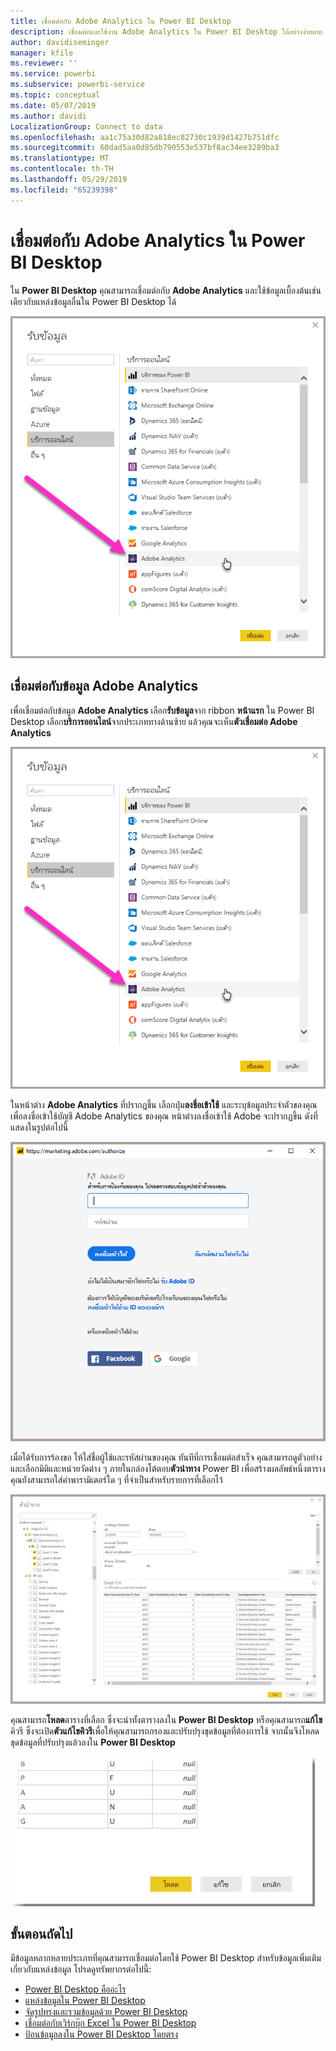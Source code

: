 ```yaml
---
title: เชื่อมต่อกับ Adobe Analytics ใน Power BI Desktop
description: เชื่อมต่อและใช้งาน Adobe Analytics ใน Power BI Desktop ได้อย่างง่ายดาย
author: davidiseminger
manager: kfile
ms.reviewer: ''
ms.service: powerbi
ms.subservice: powerbi-service
ms.topic: conceptual
ms.date: 05/07/2019
ms.author: davidi
LocalizationGroup: Connect to data
ms.openlocfilehash: aa1c75a30d82a818ec82730c1939d1427b751dfc
ms.sourcegitcommit: 60dad5aa0d85db790553e537bf8ac34ee3289ba3
ms.translationtype: MT
ms.contentlocale: th-TH
ms.lasthandoff: 05/29/2019
ms.locfileid: "65239398"
---
```

# <a name="connect-to-adobe-analytics-in-power-bi-desktop"></a>เชื่อมต่อกับ Adobe Analytics ใน Power BI Desktop 
ใน **Power BI Desktop** คุณสามารถเชื่อมต่อกับ **Adobe Analytics** และใช้ข้อมูลเบื้องต้นเช่นเดียวกับแหล่งข้อมูลอื่นใน Power BI Desktop ได้ 

![รับข้อมูลจาก Adobe Analytics](media/desktop-connect-adobe-analytics/connect-adobe-analytics_01.png)

## <a name="connect-to-adobe-analytics-data"></a>เชื่อมต่อกับข้อมูล Adobe Analytics
เพื่อเชื่อมต่อกับข้อมูล **Adobe Analytics** เลือก**รับข้อมูล**จาก ribbon **หน้าแรก** ใน Power BI Desktop เลือก**บริการออนไลน์**จากประเภททางด้านซ้าย แล้วคุณจะเห็น**ตัวเชื่อมต่อ Adobe Analytics**

![รับข้อมูลจาก Adobe Analytics](media/desktop-connect-adobe-analytics/connect-adobe-analytics_01.png)

ในหน้าต่าง **Adobe Analytics** ที่ปรากฎขึ้น เลือกปุ่ม**ลงชื่อเข้าใช้** และระบุข้อมูลประจำตัวของคุณเพื่อลงชื่อเข้าใช้บัญชี Adobe Analytics ของคุณ หน้าต่างลงชื่อเข้าใช้ Adobe จะปรากฏขึ้น ดังที่แสดงในรูปต่อไปนี้

![ลงชื่อเข้าใช้ Adobe Analytics](media/desktop-connect-adobe-analytics/connect-adobe-analytics_03.png)

เมื่อได้รับการร้องขอ ให้ใส่ชื่อผู้ใช้และรหัสผ่านของคุณ ทันทีที่การเชื่อมต่อสำเร็จ คุณสามารถดูตัวอย่างและเลือกมิติและหน่วยวัดต่าง ๆ ภายในกล่องโต้ตอบ**ตัวนำทาง** Power BI เพื่อสร้างผลลัพธ์หนึ่งตาราง คุณยังสามารถใส่ค่าพารามิเตอร์ใด ๆ ที่จำเป็นสำหรับรายการที่เลือกไว้ 

![เลือกข้อมูลโดยใช้ตัวนำทาง](media/desktop-connect-adobe-analytics/connect-adobe-analytics_04.png)

คุณสามารถ**โหลด**ตารางที่เลือก ซึ่งจะนำทั้งตารางลงใน **Power BI Desktop** หรือคุณสามารถ**แก้ไข**คิวรี ซึ่งจะเปิด**ตัวแก้ไขคิวรี**เพื่อให้คุณสามารถกรองและปรับปรุงชุดข้อมูลที่ต้องการใช้ จากนั้นจึงโหลดชุดข้อมูลที่ปรับปรุงแล้วลงใน **Power BI Desktop**

![โหลดหรือแก้ไขข้อมูลในตัวนำทาง](media/desktop-connect-adobe-analytics/connect-adobe-analytics_05.png)


## <a name="next-steps"></a>ขั้นตอนถัดไป
มีข้อมูลหลากหลายประเภทที่คุณสามารถเชื่อมต่อโดยใช้ Power BI Desktop สำหรับข้อมูลเพิ่มเติมเกี่ยวกับแหล่งข้อมูล โปรดดูทรัพยากรต่อไปนี้:

* [Power BI Desktop คืออะไร](desktop-what-is-desktop.md)
* [แหล่งข้อมูลใน Power BI Desktop](desktop-data-sources.md)
* [จัดรูปทรงและรวมข้อมูลด้วย Power BI Desktop](desktop-shape-and-combine-data.md)
* [เชื่อมต่อกับเวิร์กบุ๊ก Excel ใน Power BI Desktop](desktop-connect-excel.md)   
* [ป้อนข้อมูลลงใน Power BI Desktop โดยตรง](desktop-enter-data-directly-into-desktop.md)   

